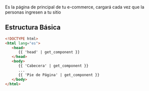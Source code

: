Es la página de principal de tu e-commerce, cargará cada vez que la personas ingresen a tu sitio 

## Estructura Básica
```html
<!DOCTYPE html>
<html lang="es">
   <head>
      {{ 'head' | get_component }}
   </head>
   <body>
      {{ 'Cabecera' | get_component }}
      ...
      {{ 'Pie de Página' | get_component }}
   </body>
</html>
```